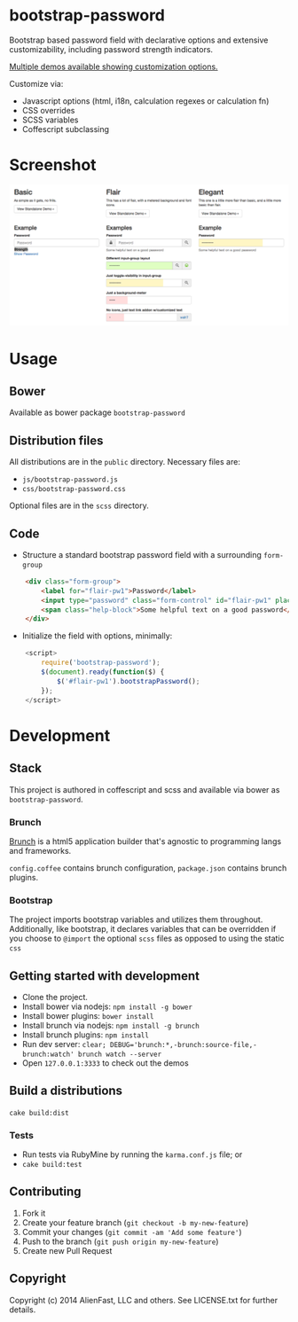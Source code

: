 bootstrap-password
===========
Bootstrap based password field with declarative options and extensive customizability, including password strength indicators.

[Multiple demos available showing customization options.](http://alienfast.github.io/bootstrap-password/)

Customize via:
* Javascript options (html, i18n, calculation regexes or calculation fn)
* CSS overrides
* SCSS variables
* Coffescript subclassing

# Screenshot
![Screenshot](screenshots/index.png)

# Usage

## Bower
Available as bower package `bootstrap-password`


## Distribution files
All distributions are in the `public` directory.  Necessary files are:
* `js/bootstrap-password.js`
* `css/bootstrap-password.css`

Optional files are in the `scss` directory.

## Code
* Structure a standard bootstrap password field with a surrounding `form-group`
```html
    <div class="form-group">
        <label for="flair-pw1">Password</label>
        <input type="password" class="form-control" id="flair-pw1" placeholder="Password">
        <span class="help-block">Some helpful text on a good password</span>
    </div>
```
* Initialize the field with options, minimally:
```javascript
    <script>
        require('bootstrap-password');
        $(document).ready(function($) {
            $('#flair-pw1').bootstrapPassword();
        });
    </script>
```


# Development

## Stack
This project is authored in coffescript and scss and available via bower as `bootstrap-password`.

### Brunch
[Brunch](http://brunch.io) is a html5 application builder that's agnostic to programming langs and frameworks.

`config.coffee` contains brunch configuration, `package.json` contains brunch plugins.

### Bootstrap
The project imports bootstrap variables and utilizes them throughout.  Additionally, like bootstrap, it declares variables that can be overridden
if you choose to `@import` the optional `scss` files as opposed to using the static `css`


## Getting started with development
* Clone the project.
* Install bower via nodejs: `npm install -g bower`
* Install bower plugins: `bower install`
* Install brunch via nodejs: `npm install -g brunch`
* Install brunch plugins: `npm install`
* Run dev server: `clear; DEBUG='brunch:*,-brunch:source-file,-brunch:watch' brunch watch --server`
* Open `127.0.0.1:3333` to check out the demos

## Build a distributions

`cake build:dist`

### Tests
* Run tests via RubyMine by running the `karma.conf.js` file; or
* `cake build:test`


## Contributing
1. Fork it
2. Create your feature branch (`git checkout -b my-new-feature`)
3. Commit your changes (`git commit -am 'Add some feature'`)
4. Push to the branch (`git push origin my-new-feature`)
5. Create new Pull Request


## Copyright
Copyright (c) 2014 AlienFast, LLC and others. See LICENSE.txt for further details.